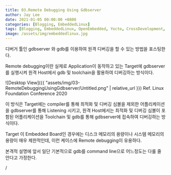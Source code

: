 ```yaml
---
title: 03.Remote Debugging Using Gdbserver
author: Jay Lee
date: 2021-01-05 00:00:00 +0800
categories: [Blogging, EmbeddedLinux]
tags: [Blogging, EmbeddedLinux, OpenEmbedded, Yocto, CrossDevelopment, GCC, GDB, Toolchain]
image: /assets/img/embeddedlinux.jpg
---
```



디버거 툴인  gdbserver 와 gdb를 이용하여 원격 디버깅을 할 수 있는 방법을 포스팅한다.

Remote debugging이란 실제로 Application이 동작하고 있는 Target에 gdbserver를 실행시켜 원격 Host에서 gdb 및 toolchain을 활용하여 디버깅하는 방식이다.

![Desktop View]({{ "assets/img/03-RemoteDebuggingUsingGdbserver/Untitled.png" | relative_url }})
Ref. Linux Foundation Conference 2020

이 방식은 Target에는 compiler를 통해 최적화 및 디버깅 심볼을 제외한 어플리케이션을 gdbserver를 통해 Listening 시키고, 원격 Host에서는 최적화 및 디버깅 심볼이 포함된 어플리케이션을 Toolchain 및 gdb를 통해 gdbserver에 접속하여 디버깅하는 방식이다.

Target 이 Embedded Board인 경우에는 디스크 메모리의 용량이나 시스템 메모리의 용량이 매우 제한적인데, 이런 케이스에 Remote debugging이 유용하다.

본격적 설명에 앞서 일단 기본적으로 gdb를 command line으로 어느정도는 다룰 줄 안다고 가정한다.

/